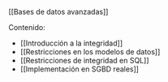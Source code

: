 [[Bases de datos avanzadas]]

Contenido:
+ [[Introducción a la integridad]]
+ [[Restricciones en los modelos de datos]]
+ [[Restricciones de integridad en SQL]]
+ [[Implementación en SGBD reales]]
